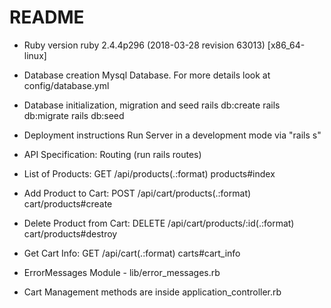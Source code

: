 # README
* Ruby version
  ruby 2.4.4p296 (2018-03-28 revision 63013) [x86_64-linux]

* Database creation
  Mysql Database. For more details look at config/database.yml 

* Database initialization, migration and seed
  rails db:create
  rails db:migrate
  rails db:seed
* Deployment instructions
  Run Server in a development mode via "rails s"
  
* API Specification: Routing (run rails routes)
* List of Products:           GET    /api/products(.:format)          products#index
* Add Product to Cart:        POST   /api/cart/products(.:format)     cart/products#create
* Delete Product from Cart:   DELETE /api/cart/products/:id(.:format) cart/products#destroy
* Get Cart Info:              GET    /api/cart(.:format)              carts#cart_info

* ErrorMessages Module - lib/error_messages.rb

* Cart Management methods are inside application_controller.rb
